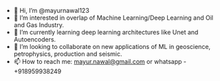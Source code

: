 - 👋 Hi, I’m @mayurnawal123
- 👀 I’m interested in overlap of Machine Learning/Deep Learning and Oil and Gas Industry. 
- 🌱 I’m currently learning deep learning architectures like Unet and Autoencoders. 
- 💞️ I’m looking to collaborate on new applications of ML in geoscience, petrophysics, production and seismic. 
- 📫 How to reach me: mayur.nawal@gmail.com or whatsapp - +918959938249

<!---
mayurnawal123/mayurnawal123 is a ✨ special ✨ repository because its `README.md` (this file) appears on your GitHub profile.
You can click the Preview link to take a look at your changes.
--->
